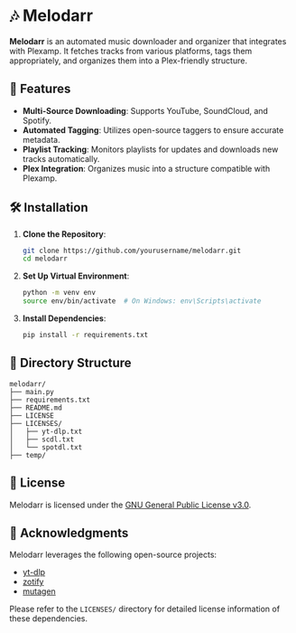 # 🎶 Melodarr

**Melodarr** is an automated music downloader and organizer that integrates with Plexamp. It fetches tracks from various platforms, tags them appropriately, and organizes them into a Plex-friendly structure.

## 🚀 Features

- **Multi-Source Downloading**: Supports YouTube, SoundCloud, and Spotify.
- **Automated Tagging**: Utilizes open-source taggers to ensure accurate metadata.
- **Playlist Tracking**: Monitors playlists for updates and downloads new tracks automatically.
- **Plex Integration**: Organizes music into a structure compatible with Plexamp.

## 🛠️ Installation

1. **Clone the Repository**:
   ```bash
   git clone https://github.com/yourusername/melodarr.git
   cd melodarr
   ```

2. **Set Up Virtual Environment**:
   ```bash
   python -m venv env
   source env/bin/activate  # On Windows: env\Scripts\activate
   ```

3. **Install Dependencies**:
   ```bash
   pip install -r requirements.txt
   ```

## 📁 Directory Structure

```
melodarr/
├── main.py
├── requirements.txt
├── README.md
├── LICENSE
├── LICENSES/
│   ├── yt-dlp.txt
│   ├── scdl.txt
│   └── spotdl.txt
├── temp/
```

## 📄 License

Melodarr is licensed under the [GNU General Public License v3.0](https://www.gnu.org/licenses/gpl-3.0.en.html).

## 🤝 Acknowledgments

Melodarr leverages the following open-source projects:

- [yt-dlp](https://github.com/yt-dlp/yt-dlp)
- [zotify](https://github.com/zotify-dev/zotify)
- [mutagen](https://mutagen.readthedocs.io/en/latest/)

Please refer to the `LICENSES/` directory for detailed license information of these dependencies.
